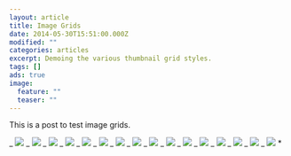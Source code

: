 ```yaml
---
layout: article
title: Image Grids
date: 2014-05-30T15:51:00.000Z
modified: ""
categories: articles
excerpt: Demoing the various thumbnail grid styles.
tags: []
ads: true
image:
  feature: ""
  teaser: ""
---
```


This is a post to test image grids.

_ [![](http://placehold.it/150x150.gif)](#) _ [![](http://placehold.it/150x150.gif)](#) _ [![](http://placehold.it/150x150.gif)](#) _ [![](http://placehold.it/150x150.gif)](#) _ [![](http://placehold.it/150x150.gif)](#) _ [![](http://placehold.it/150x150.gif)](#) _ [![](http://placehold.it/150x150.gif)](#) _ [![](http://placehold.it/150x150.gif)](#) _ [![](http://placehold.it/150x150.gif)](#) _ [![](http://placehold.it/150x150.gif)](#) _ [![](http://placehold.it/150x150.gif)](#) _ [![](http://placehold.it/150x150.gif)](#) _ [![](http://placehold.it/150x150.gif)](#) _ [![](http://placehold.it/150x150.gif)](#) _ [![](http://placehold.it/150x150.gif)](#) _ [![](http://placehold.it/150x150.gif)](#) *